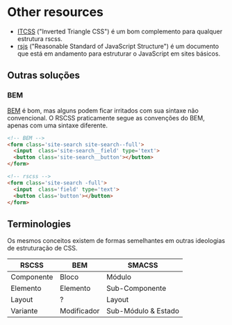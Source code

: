 # Other resources

 * [ITCSS](https://speakerdeck.com/dafed/managing-css-projects-with-itcss#49) ("Inverted Triangle CSS") é um bom complemento para qualquer estrutura rscss.
 * [rsjs](http://ricostacruz.com/rsjs/) ("Reasonable Standard of JavaScript Structure") é um documento que está em andamento para estruturar o JavaScript em sites básicos.

Outras soluções
---------------

### BEM
[BEM] é bom, mas alguns podem ficar irritados com sua sintaxe não convencional. O RSCSS praticamente segue as convenções do BEM, apenas com uma sintaxe diferente.


```html
<!-- BEM -->
<form class='site-search site-search--full'>
  <input  class='site-search__field' type='text'>
  <button class='site-search__button'></button>
</form>
```

```html
<!-- rscss -->
<form class='site-search -full'>
  <input  class='field' type='text'>
  <button class='button'></button>
</form>
```

## Terminologies

Os mesmos conceitos existem de formas semelhantes em outras ideologias de estruturação de CSS.

| RSCSS      | BEM         | SMACSS              |
| ---        | ---         | ---                 |
| Componente | Bloco       | Módulo              |
| Elemento   | Elemento    | Sub-Componente      |
| Layout     | ?           | Layout              |
| Variante   | Modificador | Sub-Módulo & Estado |

[BEM]: http://bem.info/
[Smacss]: https://smacss.com/

